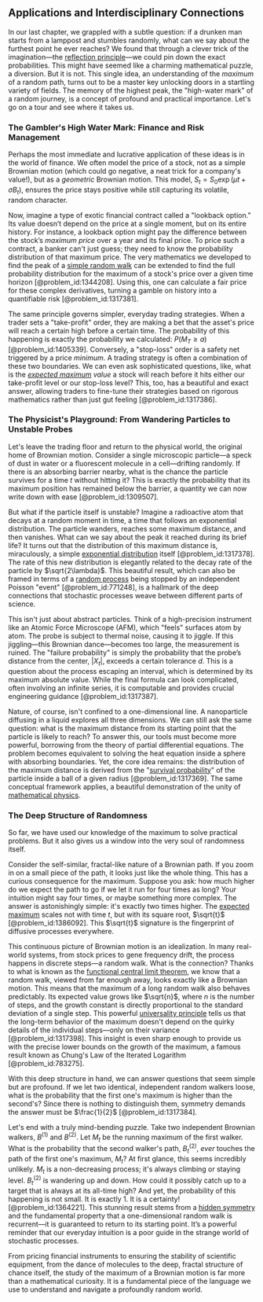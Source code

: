 ## Applications and Interdisciplinary Connections

In our last chapter, we grappled with a subtle question: if a drunken man starts from a lamppost and stumbles randomly, what can we say about the furthest point he ever reaches? We found that through a clever trick of the imagination—the [reflection principle](@article_id:148010)—we could pin down the exact probabilities. This might have seemed like a charming mathematical puzzle, a diversion. But it is not. This single idea, an understanding of the *maximum* of a random path, turns out to be a master key unlocking doors in a startling variety of fields. The memory of the highest peak, the "high-water mark" of a random journey, is a concept of profound and practical importance. Let's go on a tour and see where it takes us.

### The Gambler's High Water Mark: Finance and Risk Management

Perhaps the most immediate and lucrative application of these ideas is in the world of finance. We often model the price of a stock, not as a simple Brownian motion (which could go negative, a neat trick for a company's value!), but as a *geometric* Brownian motion. This model, $S_t = S_0 \exp(\mu t + \sigma B_t)$, ensures the price stays positive while still capturing its volatile, random character.

Now, imagine a type of exotic financial contract called a "lookback option." Its value doesn’t depend on the price at a single moment, but on its entire history. For instance, a lookback option might pay the difference between the stock’s *maximum price* over a year and its final price. To price such a contract, a banker can't just guess; they need to know the probability distribution of that maximum price. The very mathematics we developed to find the peak of a [simple random walk](@article_id:270169) can be extended to find the full probability distribution for the maximum of a stock's price over a given time horizon [@problem_id:1344208]. Using this, one can calculate a fair price for these complex derivatives, turning a gamble on history into a quantifiable risk [@problem_id:1317381].

The same principle governs simpler, everyday trading strategies. When a trader sets a "take-profit" order, they are making a bet that the asset's price will reach a certain high before a certain time. The probability of this happening is exactly the probability we calculated: $P(M_T \ge a)$ [@problem_id:1405339]. Conversely, a "stop-loss" order is a safety net triggered by a price *minimum*. A trading strategy is often a combination of these two boundaries. We can even ask sophisticated questions, like, what is the *[expected maximum](@article_id:264733) value* a stock will reach before it hits either our take-profit level or our stop-loss level? This, too, has a beautiful and exact answer, allowing traders to fine-tune their strategies based on rigorous mathematics rather than just gut feeling [@problem_id:1317386].

### The Physicist's Playground: From Wandering Particles to Unstable Probes

Let's leave the trading floor and return to the physical world, the original home of Brownian motion. Consider a single microscopic particle—a speck of dust in water or a fluorescent molecule in a cell—drifting randomly. If there is an absorbing barrier nearby, what is the chance the particle survives for a time $t$ without hitting it? This is exactly the probability that its maximum position has remained below the barrier, a quantity we can now write down with ease [@problem_id:1309507].

But what if the particle itself is unstable? Imagine a radioactive atom that decays at a random moment in time, a time that follows an exponential distribution. The particle wanders, reaches some maximum distance, and then vanishes. What can we say about the peak it reached during its brief life? It turns out that the distribution of this maximum distance is, miraculously, a simple [exponential distribution](@article_id:273400) itself [@problem_id:1317378]. The rate of this new distribution is elegantly related to the decay rate of the particle by $\sqrt{2\lambda}$. This beautiful result, which can also be framed in terms of a [random process](@article_id:269111) being stopped by an independent Poisson "event" [@problem_id:771248], is a hallmark of the deep connections that stochastic processes weave between different parts of science.

This isn't just about abstract particles. Think of a high-precision instrument like an Atomic Force Microscope (AFM), which "feels" surfaces atom by atom. The probe is subject to thermal noise, causing it to jiggle. If this jiggling—this Brownian dance—becomes too large, the measurement is ruined. The "failure probability" is simply the probability that the probe’s distance from the center, $|X_t|$, exceeds a certain tolerance $d$. This is a question about the process escaping an interval, which is determined by its maximum absolute value. While the final formula can look complicated, often involving an infinite series, it is computable and provides crucial engineering guidance [@problem_id:1317387].

Nature, of course, isn't confined to a one-dimensional line. A nanoparticle diffusing in a liquid explores all three dimensions. We can still ask the same question: what is the maximum distance from its starting point that the particle is likely to reach? To answer this, our tools must become more powerful, borrowing from the theory of partial differential equations. The problem becomes equivalent to solving the heat equation inside a sphere with absorbing boundaries. Yet, the core idea remains: the distribution of the maximum distance is derived from the "[survival probability](@article_id:137425)" of the particle inside a ball of a given radius [@problem_id:1317369]. The same conceptual framework applies, a beautiful demonstration of the unity of [mathematical physics](@article_id:264909).

### The Deep Structure of Randomness

So far, we have used our knowledge of the maximum to solve practical problems. But it also gives us a window into the very soul of randomness itself.

Consider the self-similar, fractal-like nature of a Brownian path. If you zoom in on a small piece of the path, it looks just like the whole thing. This has a curious consequence for the maximum. Suppose you ask: how much higher do we expect the path to go if we let it run for four times as long? Your intuition might say four times, or maybe something more complex. The answer is astonishingly simple: it's exactly two times higher. The [expected maximum](@article_id:264733) scales not with time $t$, but with its square root, $\sqrt{t}$ [@problem_id:1386092]. This $\sqrt{t}$ signature is the fingerprint of diffusive processes everywhere.

This continuous picture of Brownian motion is an idealization. In many real-world systems, from stock prices to gene frequency drift, the process happens in discrete steps—a random walk. What is the connection? Thanks to what is known as the [functional central limit theorem](@article_id:181512), we know that a random walk, viewed from far enough away, looks exactly like a Brownian motion. This means that the maximum of a long random walk also behaves predictably. Its expected value grows like $\sqrt{n}$, where $n$ is the number of steps, and the growth constant is directly proportional to the standard deviation of a single step. This powerful [universality principle](@article_id:136724) tells us that the long-term behavior of the maximum doesn't depend on the quirky details of the individual steps—only on their variance [@problem_id:1317398]. This insight is even sharp enough to provide us with the precise lower bounds on the growth of the maximum, a famous result known as Chung's Law of the Iterated Logarithm [@problem_id:783275].

With this deep structure in hand, we can answer questions that seem simple but are profound. If we let two identical, independent random walkers loose, what is the probability that the first one's maximum is higher than the second's? Since there is nothing to distinguish them, symmetry demands the answer must be $\frac{1}{2}$ [@problem_id:1317384].

Let's end with a truly mind-bending puzzle. Take two independent Brownian walkers, $B^{(1)}$ and $B^{(2)}$. Let $M_t$ be the running maximum of the first walker. What is the probability that the second walker's path, $B_t^{(2)}$, *ever* touches the path of the first one's maximum, $M_t$? At first glance, this seems incredibly unlikely. $M_t$ is a non-decreasing process; it's always climbing or staying level. $B_t^{(2)}$ is wandering up and down. How could it possibly catch up to a target that is always at its all-time high? And yet, the probability of this happening is not small. It is exactly 1. It is a certainty! [@problem_id:1364221]. This stunning result stems from a [hidden symmetry](@article_id:168787) and the fundamental property that a one-dimensional random walk is recurrent—it is guaranteed to return to its starting point. It’s a powerful reminder that our everyday intuition is a poor guide in the strange world of stochastic processes.

From pricing financial instruments to ensuring the stability of scientific equipment, from the dance of molecules to the deep, fractal structure of chance itself, the study of the maximum of a Brownian motion is far more than a mathematical curiosity. It is a fundamental piece of the language we use to understand and navigate a profoundly random world.